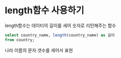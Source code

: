 # length함수 사용하기

length함수는 데이터의 길이를 세어 숫자로 리턴해주는 함수

```sql
select country_name, length(country_name) as 길이
from country;
```

나라 이름의 문자 갯수를 세어서 표현  


